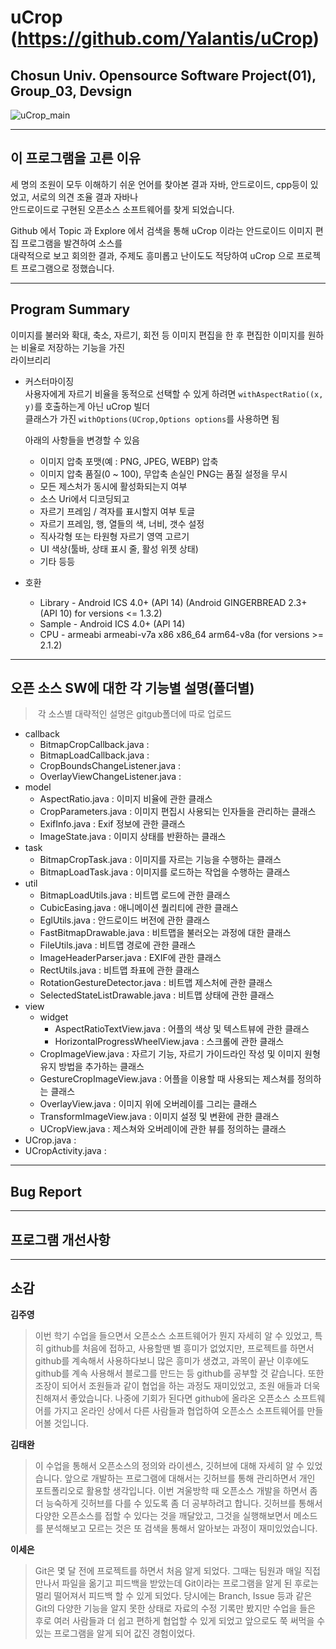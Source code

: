 uCrop (https://github.com/Yalantis/uCrop)
===========
Chosun Univ. Opensource Software Project(01), Group_03, Devsign
------------
![uCrop_main](https://github.com/Yalantis/uCrop/blob/master/preview.gif)
- - -
## 이 프로그램을 고른 이유
 세 명의 조원이 모두 이해하기 쉬운 언어를 찾아본 결과 자바, 안드로이드, cpp등이 있었고, 서로의 의견 조율 결과 자바나  
 안드로이드로 구현된 오픈소스 소프트웨어를 찾게 되었습니다.  
 
 Github 에서 Topic 과 Explore 에서 검색을 통해 uCrop 이라는 안드로이드 이미지 편집 프로그램을 발견하여 소스를  
 대략적으로 보고 회의한 결과, 주제도 흥미롭고 난이도도 적당하여 uCrop 으로 프로젝트 프로그램으로 정했습니다.
 - - -
## Program Summary
이미지를 불러와 확대, 축소, 자르기, 회전 등 이미지 편집을 한 후 편집한 이미지를 원하는 비율로 저장하는 기능을 가진   
라이브리리  
- 커스터마이징  
  사용자에게 자르기 비율을 동적으로 선택할 수 있게 하려면 `withAspectRatio((x, y)`를 호출하는게 아닌 uCrop 빌더   
  클래스가 가진 `withOptions(UCrop,Options options`를 사용하면 됨
  
  아래의 사항들을 변경할 수 있음  
  - 이미지 압축 포맷(예 : PNG, JPEG, WEBP) 압축
  - 이미지 압축 품질(0 ~ 100), 무압축 손실인 PNG는 품질 설정을 무시
  - 모든 제스처가 동시에 활성화되는지 여부
  - 소스 Uri에서 디코딩되고
  - 자르기 프레임 / 격자를 표시할지 여부 토글
  - 자르기 프레임, 행, 열들의 색, 너비, 갯수 설정
  - 직사각형 또는 타원형 자르기 영역 고르기
  - UI 색상(툴바, 상태 표시 줄, 활성 위젯 상태)
  - 기타 등등  
- 호환
  - Library - Android ICS 4.0+ (API 14) (Android GINGERBREAD 2.3+ (API 10) for versions <= 1.3.2)
  - Sample - Android ICS 4.0+ (API 14)
  - CPU - armeabi armeabi-v7a x86 x86_64 arm64-v8a (for versions >= 2.1.2)
- - -
## 오픈 소스 SW에 대한 각 기능별 설명(폴더별)
>  각 소스별 대략적인 설명은 gitgub폴더에 따로 업로드
- callback
  - BitmapCropCallback.java :
  - BitmapLoadCallback.java : 
  - CropBoundsChangeListener.java : 
  - OverlayViewChangeListener.java : 
- model
  - AspectRatio.java : 이미지 비율에 관한 클래스
  - CropParameters.java : 이미지 편집시 사용되는 인자들을 관리하는 클래스
  - ExifInfo.java : Exif 정보에 관한 클래스
  - ImageState.java : 이미지 상태를 반환하는 클래스
- task
  - BitmapCropTask.java : 이미지를 자르는 기능을 수행하는 클래스
  - BitmapLoadTask.java : 이미지를 로드하는 작업을 수행하는 클래스
- util
  - BitmapLoadUtils.java :  비트맵 로드에 관한 클래스
  - CubicEasing.java : 애니메이션 퀄리티에 관한 클래스
  - EglUtils.java : 안드로이드 버전에 관한 클래스
  - FastBitmapDrawable.java : 비트맵을 불러오는 과정에 대한 클래스
  - FileUtils.java : 비트맵 경로에 관한 클래스
  - ImageHeaderParser.java : EXIF에 관한 클래스
  - RectUtils.java : 비트맵 좌표에 관한 클래스
  - RotationGestureDetector.java : 비트맵 제스처에 관한 클래스
  - SelectedStateListDrawable.java : 비트맵 상태에 관한 클래스
- view
  - widget
    - AspectRatioTextView.java : 어플의 색상 및 텍스트뷰에 관한 클래스
    - HorizontalProgressWheelView.java : 스크롤에 관한 클래스
  - CropImageView.java : 자르기 기능, 자르기 가이드라인 작성 및 이미지 원형 유지 방법을 추가하는 클래스
  - GestureCropImageView.java : 어플을 이용할 때 사용되는 제스쳐를 정의하는 클래스
  - OverlayView.java : 이미지 위에 오버레이를 그리는 클래스
  - TransformImageView.java : 이미지 설정 및 변환에 관한 클래스
  - UCropView.java : 제스쳐와 오버레이에 관한 뷰를 정의하는 클래스
- UCrop.java : 
- UCropActivity.java : 
- - -
## Bug Report
- - -
## 프로그램 개선사항
- - -
## 소감
**김주영**
> 이번 학기 수업을 들으면서 오픈소스 소프트웨어가 뭔지 자세히 알 수 있었고, 특히 github를 처음에 접하고, 사용할땐 별 흥미가 없었지만, 프로젝트를 하면서 github를 계속해서 사용하다보니 많은 흥미가 생겼고, 과목이 끝난 이후에도 github를 계속 사용해서 블로그를 만드는 등 github를 공부할 것 같습니다. 또한 조장이 되어서 조원들과 같이 협업을 하는 과정도 재미있었고, 조원 애들과 더욱 친해져서 좋았습니다. 나중에 기회가 된다면 github에 올라온 오픈소스 소프트웨어를 가지고 온라인 상에서 다른 사람들과 협업하여 오픈소스 소프트웨어를 만들어볼 것입니다.

**김태완**
> 이 수업을 통해서 오픈소스의 정의와 라이센스, 깃허브에 대해 자세히 알 수 있었습니다. 앞으로 개발하는 프로그램에 대해서는 깃허브를 통해 관리하면서 개인 포트폴리오로 활용할 생각입니다. 이번 겨울방학 때 오픈소스 개발을 하면서 좀 더 능숙하게 깃허브를 다를 수 있도록 좀 더 공부하려고 합니다. 깃허브를 통해서 다양한 오픈소스를 접할 수 있다는 것을 깨달았고, 그것을 실행해보면서 메소드를 분석해보고 모르는 것은 또 검색을 통해서 알아보는 과정이 재미있었습니다.  

**이세은**
> Git은 몇 달 전에 프로젝트를 하면서 처음 알게 되었다. 그때는 팀원과 매일 직접 만나서 파일을 옮기고 피드백을 받았는데 Git이라는 프로그램을 알게 된 후로는 멀리 떨어져서 피드백 할 수 있게 되었다. 당시에는 Branch, Issue 등과 같은 Git의 다양한 기능을 알지 못한 상태로 자료의 수정 기록만 봤지만 수업을 들은 후로 여러 사람들과 더 쉽고 편하게 협업할 수 있게 되었고 앞으로도 쭉 써먹을 수 있는 프로그램을 알게 되어 값진 경험이었다.  
